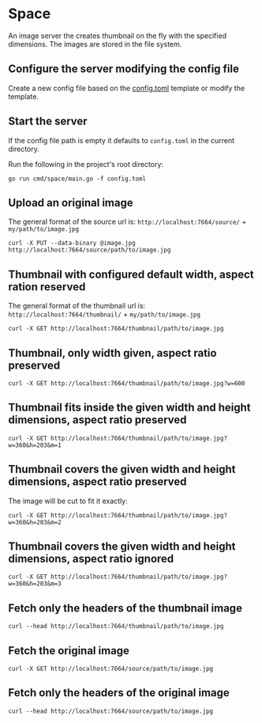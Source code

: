 # Space

An image server the creates thumbnail on the fly with the specified dimensions.
The images are stored in the file system.

## Configure the server modifying the config file

Create a new config file based on the [config.toml](config.toml) template
or modify the template.

## Start the server

If the config file path is empty it defaults to `config.toml`
in the current directory.

Run the following in the project's root directory:
```
go run cmd/space/main.go -f config.toml
```

## Upload an original image

The general format of the source url is: 
`http://localhost:7664/source/` + `my/path/to/image.jpg`

```
curl -X PUT --data-binary @image.jpg http://localhost:7664/source/path/to/image.jpg
```

## Thumbnail with configured default width, aspect ration reserved

The general format of the thumbnail url is: 
`http://localhost:7664/thumbnail/` + `my/path/to/image.jpg`

```
curl -X GET http://localhost:7664/thumbnail/path/to/image.jpg
```

## Thumbnail, only width given, aspect ratio preserved
```
curl -X GET http://localhost:7664/thumbnail/path/to/image.jpg?w=600
```

## Thumbnail fits inside the given width and height dimensions, aspect ratio preserved
```
curl -X GET http://localhost:7664/thumbnail/path/to/image.jpg?w=360&h=203&m=1
```

## Thumbnail covers the given width and height dimensions, aspect ratio preserved

The image will be cut to fit it exactly:
```
curl -X GET http://localhost:7664/thumbnail/path/to/image.jpg?w=360&h=203&m=2
```

## Thumbnail covers the given width and height dimensions, aspect ratio ignored
```
curl -X GET http://localhost:7664/thumbnail/path/to/image.jpg?w=360&h=203&m=3
```

## Fetch only the headers of the thumbnail image
```
curl --head http://localhost:7664/thumbnail/path/to/image.jpg
```

## Fetch the original image
```
curl -X GET http://localhost:7664/source/path/to/image.jpg
```

## Fetch only the headers of the original image
```
curl --head http://localhost:7664/source/path/to/image.jpg
```

